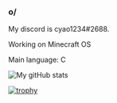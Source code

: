 ### o/
My discord is cyao1234#2688.

Working on Minecraft OS

Main language: C

![My gitHub stats](https://github-readme-stats.vercel.app/api?username=cheyao&show_icons=true&theme=dracula&count_private=true)


[![trophy](https://github-profile-trophy.vercel.app/?username=cyao&theme=onedark)](https://github.com/ryo-ma/github-profile-trophy)
